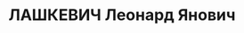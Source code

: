 ---
title: ЛАШКЕВИЧ Леонард Янович
description: "Род. в 1899, г. Рига, поляк, обр.: н/среднее, член/канд. в члены ВКП(б)\
  \ с 1920. Проживал: Минск, ул. Комсомольская 1/13. Зам.наркома, Наркомат совхозов\
  \ БССР \n  Арестован 01.08.1937. Обв. по ст. 69, 70, 76 УК БССР - вредит.деят.в\
  \ области животноводства. Приговор: ВК ВС СССР, 29.10.1937 – ВМН с конфискацией\
  \ имущества. Расстрелян 30.10.1937, Минск. \n  Реабилитирован ВК ВС СССР 21.03.1957"
---